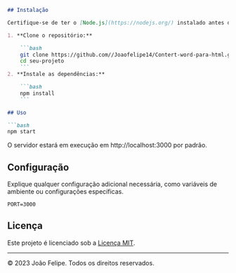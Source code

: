 ﻿
```markdown
## Instalação

Certifique-se de ter o [Node.js](https://nodejs.org/) instalado antes de prosseguir.

1. **Clone o repositório:**

    ```bash
    git clone https://github.com//Joaofelipe14/Contert-word-para-html.git
    cd seu-projeto
    ```
2. **Instale as dependências:**

    ```bash
    npm install
    ```

## Uso

```bash
npm start
```

O servidor estará em execução em http://localhost:3000 por padrão.

## Configuração

Explique qualquer configuração adicional necessária, como variáveis de ambiente ou configurações específicas.

```dotenv
PORT=3000
```

## Licença
Este projeto é licenciado sob a [Licença MIT](LICENSE).

---
© 2023 João Felipe. Todos os direitos reservados.
```
